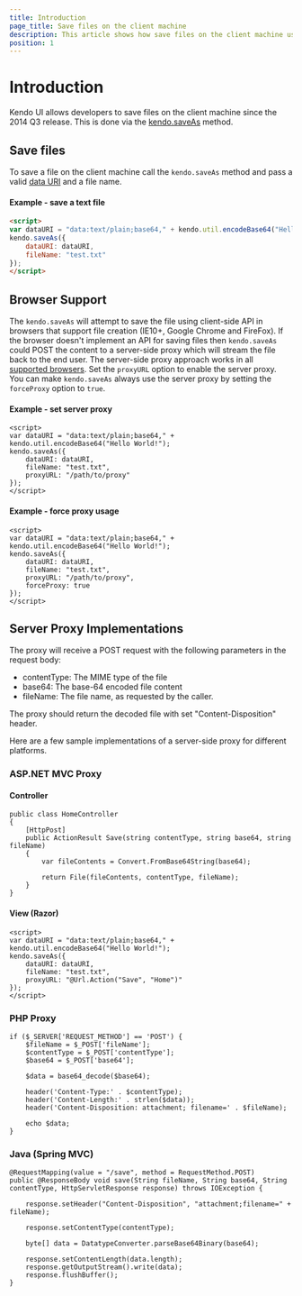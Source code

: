 ```yaml
---
title: Introduction
page_title: Save files on the client machine
description: This article shows how save files on the client machine using Kendo UI
position: 1
---
```


# Introduction

Kendo UI allows developers to save files on the client machine since the 2014 Q3 release. This is done via the [kendo.saveAs](/api/javascript/kendo#methods-saveAs) method.

## Save files

To save a file on the client machine call the `kendo.saveAs` method and pass a valid [data URI](https://developer.mozilla.org/en-US/docs/Web/HTTP/data_URIs) and a file name.

#### Example - save a text file

```html
<script>
var dataURI = "data:text/plain;base64," + kendo.util.encodeBase64("Hello World!");
kendo.saveAs({
    dataURI: dataURI,
    fileName: "test.txt"
});
</script>
```

## Browser Support

The `kendo.saveAs` will attempt to save the file using client-side API in browsers that support file creation (IE10+, Google Chrome and FireFox).
If the browser doesn't implement an API for saving files then `kendo.saveAs` could POST the content to a server-side proxy which will stream the file back to the end user.
The server-side proxy approach works in all [supported browsers](/browsers-support). Set the `proxyURL` option to enable the server proxy. You can make `kendo.saveAs` always use the server proxy
by setting the `forceProxy` option to `true`.

#### Example - set server proxy

```
<script>
var dataURI = "data:text/plain;base64," + kendo.util.encodeBase64("Hello World!");
kendo.saveAs({
    dataURI: dataURI,
    fileName: "test.txt",
    proxyURL: "/path/to/proxy"
});
</script>
```

#### Example - force proxy usage

```
<script>
var dataURI = "data:text/plain;base64," + kendo.util.encodeBase64("Hello World!");
kendo.saveAs({
    dataURI: dataURI,
    fileName: "test.txt",
    proxyURL: "/path/to/proxy",
    forceProxy: true
});
</script>
```

## Server Proxy Implementations

The proxy will receive a POST request with the following parameters in the request body:

* contentType: The MIME type of the file
* base64: The base-64 encoded file content
* fileName: The file name, as requested by the caller.

The proxy should return the decoded file with set "Content-Disposition" header.

Here are a few sample implementations of a server-side proxy for different platforms.

### ASP.NET MVC Proxy

#### Controller

```
public class HomeController
{
    [HttpPost]
    public ActionResult Save(string contentType, string base64, string fileName)
    {
        var fileContents = Convert.FromBase64String(base64);

        return File(fileContents, contentType, fileName);
    }
}
```

#### View (Razor)

```
<script>
var dataURI = "data:text/plain;base64," + kendo.util.encodeBase64("Hello World!");
kendo.saveAs({
    dataURI: dataURI,
    fileName: "test.txt",
    proxyURL: "@Url.Action("Save", "Home")"
});
</script>
```

### PHP Proxy

```
if ($_SERVER['REQUEST_METHOD'] == 'POST') {
    $fileName = $_POST['fileName'];
    $contentType = $_POST['contentType'];
    $base64 = $_POST['base64'];

    $data = base64_decode($base64);

    header('Content-Type:' . $contentType);
    header('Content-Length:' . strlen($data));
    header('Content-Disposition: attachment; filename=' . $fileName);

    echo $data;
}
```

### Java (Spring MVC)

```
@RequestMapping(value = "/save", method = RequestMethod.POST)
public @ResponseBody void save(String fileName, String base64, String contentType, HttpServletResponse response) throws IOException {

    response.setHeader("Content-Disposition", "attachment;filename=" + fileName);

    response.setContentType(contentType);

    byte[] data = DatatypeConverter.parseBase64Binary(base64);

    response.setContentLength(data.length);
    response.getOutputStream().write(data);
    response.flushBuffer();
}
```
